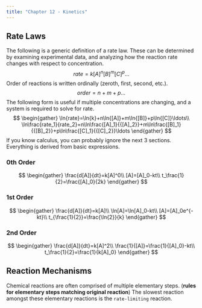 ```yaml
---
title: "Chapter 12 - Kinetics"
---
```

## Rate Laws
The following is a generic definition of a rate law. These can be determined by examining experimental data, and analyzing how the reaction rate changes with respect to concentration.
$$
rate=k[A]^n[B]^m[C]^p...
$$
Order of reactions is written ordinally (zeroth, first, second, etc.). 
$$
order=n+m+p\ldots
$$
The following form is useful if multiple concentrations are changing, and a system is required to solve for rate.
$$
\begin{gather}
\ln{rate}=\ln{k}+n\ln{[A]}+m\ln{[B]}+p\ln{[C]}\ldots\\
\ln\frac{rate_1}{rate_2}=n\ln\frac{[A]_1}{{[A]_2}}+m\ln\frac{[B]_1}{{[B]_2}}+p\ln\frac{[C]_1}{{[C]_2}}\ldots
\end{gather}
$$
If you know calculus, you can probably ignore the next 3 sections. Everything is derived from basic expressions.
### 0th Order
$$
\begin{gather}
\frac{d[A]}{dt}=k[A]^0\\
[A]=[A]_0-kt\\
t_\frac{1}{2}=\frac{[A]_0}{2k}
\end{gather}
$$
### 1st Order
$$
\begin{gather}
\frac{d[A]}{dt}=k[A]\\
\ln[A]=\ln[A]_0-kt\\
[A]=[A]_0e^{-kt}\\
t_{\frac{1}{2}}=\frac{\ln{2}}{k}
\end{gather}
$$
### 2nd Order
$$
\begin{gather}
\frac{d[A]}{dt}=k[A]^2\\
\frac{1}{[A]}=\frac{1}{[A]_0}-kt\\
t_\frac{1}{2}=\frac{1}{k[A]_0}
\end{gather}
$$
## Reaction Mechanisms
Chemical reactions are often comprised of multiple elementary steps. (**rules for elementary steps matching original reaction**) The slowest reaction amongst these elementary reactions is the `rate-limiting` reaction.